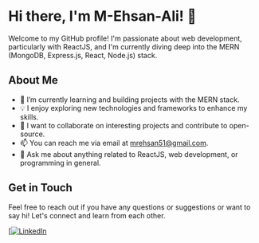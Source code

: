 # Hi there, I'm M-Ehsan-Ali! 👋

Welcome to my GitHub profile! I'm passionate about web development, particularly with ReactJS, and I'm currently diving deep into the MERN (MongoDB, Express.js, React, Node.js) stack. 

## About Me

- 🚀 I’m currently learning and building projects with the MERN stack.
- 💡 I enjoy exploring new technologies and frameworks to enhance my skills.
- 👯 I want to collaborate on interesting projects and contribute to open-source.
- 📫 You can reach me via email at [mrehsan51@gmail.com](mailto:mrehsan51@gmail.com).
- 💬 Ask me about anything related to ReactJS, web development, or programming in general.

## Get in Touch

Feel free to reach out if you have any questions or suggestions or want to say hi! Let's connect and learn from each other.

[[![LinkedIn](https://img.shields.io/badge/LinkedIn-Connect-blue)](linkedin.com/in/ehsan-ali-135291120/)
